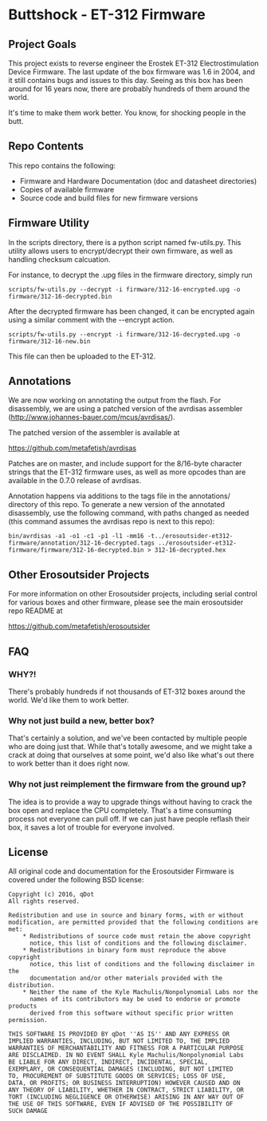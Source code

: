# Buttshock - ET-312 Firmware

## Project Goals

This project exists to reverse engineer the Erostek ET-312
Electrostimulation Device Firmware. The last update of the box
firmware was 1.6 in 2004, and it still contains bugs and issues to
this day. Seeing as this box has been around for 16 years now, there
are probably hundreds of them around the world.

It's time to make them work better. You know, for shocking people in
the butt.

## Repo Contents

This repo contains the following:

- Firmware and Hardware Documentation (doc and datasheet directories)
- Copies of available firmware
- Source code and build files for new firmware versions

## Firmware Utility

In the scripts directory, there is a python script named fw-utils.py.
This utility allows users to encrypt/decrypt their own firmware, as
well as handling checksum calcuation.

For instance, to decrypt the .upg files in the firmware directory,
simply run

```
scripts/fw-utils.py --decrypt -i firmware/312-16-encrypted.upg -o firmware/312-16-decrypted.bin
```

After the decrypted firmware has been changed, it can be encrypted
again using a similar comment with the --encrypt action.

```
scripts/fw-utils.py --encrypt -i firmware/312-16-decrypted.upg -o firmware/312-16-new.bin
```

This file can then be uploaded to the ET-312.

## Annotations

We are now working on annotating the output from the flash. For
disassembly, we are using a patched version of the avrdisas assembler
(http://www.johannes-bauer.com/mcus/avrdisas/).

The patched version of the assembler is available at

https://github.com/metafetish/avrdisas

Patches are on master, and include support for the 8/16-byte character
strings that the ET-312 firmware uses, as well as more opcodes than
are available in the 0.7.0 release of avrdisas.

Annotation happens via additions to the tags file in the annotations/
directory of this repo. To generate a new version of the annotated
disassembly, use the following command, with paths changed as needed
(this command assumes the avrdisas repo is next to this repo):

```
bin/avrdisas -a1 -o1 -c1 -p1 -l1 -mm16 -t../erosoutsider-et312-firmware/annotation/312-16-decrypted.tags ../erosoutsider-et312-firmware/firmware/312-16-decrypted.bin > 312-16-decrypted.hex
```

## Other Erosoutsider Projects

For more information on other Erosoutsider projects, including serial
control for various boxes and other firmware, please see the main
erosoutsider repo README at

https://github.com/metafetish/erosoutsider

## FAQ

### WHY?!

There's probably hundreds if not thousands of ET-312 boxes around the
world. We'd like them to work better.

### Why not just build a new, better box?

That's certainly a solution, and we've been contacted by multiple
people who are doing just that. While that's totally awesome, and we
might take a crack at doing that ourselves at some point, we'd also
like what's out there to work better than it does right now.

### Why not just reimplement the firmware from the ground up?

The idea is to provide a way to upgrade things without having to crack
the box open and replace the CPU completely. That's a time consuming
process not everyone can pull off. If we can just have people reflash
their box, it saves a lot of trouble for everyone involved.

## License

All original code and documentation for the Erosoutsider Firmware is
covered under the following BSD license:

    Copyright (c) 2016, qDot
    All rights reserved.

    Redistribution and use in source and binary forms, with or without
    modification, are permitted provided that the following conditions are met:
        * Redistributions of source code must retain the above copyright
          notice, this list of conditions and the following disclaimer.
        * Redistributions in binary form must reproduce the above copyright
          notice, this list of conditions and the following disclaimer in the
          documentation and/or other materials provided with the distribution.
        * Neither the name of the Kyle Machulis/Nonpolynomial Labs nor the
          names of its contributors may be used to endorse or promote products
          derived from this software without specific prior written permission.

    THIS SOFTWARE IS PROVIDED BY qDot ''AS IS'' AND ANY EXPRESS OR
    IMPLIED WARRANTIES, INCLUDING, BUT NOT LIMITED TO, THE IMPLIED
    WARRANTIES OF MERCHANTABILITY AND FITNESS FOR A PARTICULAR PURPOSE
    ARE DISCLAIMED. IN NO EVENT SHALL Kyle Machulis/Nonpolynomial Labs
    BE LIABLE FOR ANY DIRECT, INDIRECT, INCIDENTAL, SPECIAL,
    EXEMPLARY, OR CONSEQUENTIAL DAMAGES (INCLUDING, BUT NOT LIMITED
    TO, PROCUREMENT OF SUBSTITUTE GOODS OR SERVICES; LOSS OF USE,
    DATA, OR PROFITS; OR BUSINESS INTERRUPTION) HOWEVER CAUSED AND ON
    ANY THEORY OF LIABILITY, WHETHER IN CONTRACT, STRICT LIABILITY, OR
    TORT (INCLUDING NEGLIGENCE OR OTHERWISE) ARISING IN ANY WAY OUT OF
    THE USE OF THIS SOFTWARE, EVEN IF ADVISED OF THE POSSIBILITY OF
    SUCH DAMAGE

